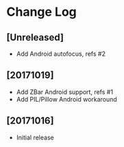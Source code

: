 # Change Log

## [Unreleased]

  - Add Android autofocus, refs #2

## [20171019]

  - Add ZBar Android support, refs #1
  - Add PIL/Pillow Android workaround

## [20171016]

  - Initial release

